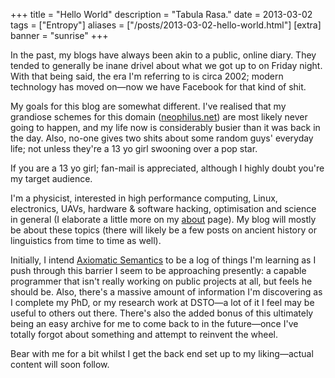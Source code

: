 +++
title = "Hello World"
description = "Tabula Rasa."
date = 2013-03-02
tags = ["Entropy"]
aliases = ["/posts/2013-03-02-hello-world.html"]
[extra]
banner = "sunrise"
+++

In the past, my blogs have always been akin to a public, online diary. They tended to generally be inane drivel about what we got up to on Friday night. With that being said, the era I'm referring to is circa 2002; modern technology has moved on&mdash;now we have Facebook for that kind of shit.

<!-- more -->

My goals for this blog are somewhat different. I've realised that my grandiose schemes for this domain ([neophilus.net](https://www.neophilus.net)) are most likely never going to happen, and my life now is considerably busier than it was back in the day. Also, no-one gives two shits about some random guys' everyday life; not unless they're a 13 yo girl swooning over a pop star.

If you are a 13 yo girl; fan-mail is appreciated, although I highly doubt you're my target audience.

I'm a physicist, interested in high performance computing, Linux, electronics, UAVs, hardware & software hacking, optimisation and science in general (I elaborate a little more on my [about](/about) page). My blog will mostly be about these topics (there will likely be a few posts on ancient history or linguistics from time to time as well).

Initially, I intend [Axiomatic Semantics](https://axiomatic.neophilus.net) to be a log of things I'm learning as I push through this barrier I seem to be approaching presently: a capable programmer that isn't really working on public projects at all, but feels he should be. Also, there's a massive amount of information I'm discovering as I complete my PhD, or my research work at DSTO&mdash;a lot of it I feel may be useful to others out there. There's also the added bonus of this ultimately being an easy archive for me to come back to in the future&mdash;once I've totally forgot about something and attempt to reinvent the wheel.

Bear with me for a bit whilst I get the back end set up to my liking&mdash;actual content will soon follow.
